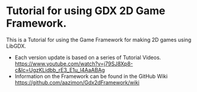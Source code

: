 # Tutorial for using GDX 2D Game Framework.

This is a Tutorial for using the Game Framework for making 2D games using LibGDX.

- Each version update is based on a series of Tutorial Videos. https://www.youtube.com/watch?v=j79SJ8Xp8-c&lc=UgzKLidbb_rE3_E1u_l4AaABAg
- Information on the Framework can be found in the GitHub Wiki
  https://github.com/aazimon/Gdx2dFramework/wiki
